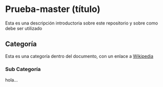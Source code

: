 # Prueba-master (título)
Esta es una descripción introductoria sobre este repositorio y sobre como debe ser utilizado

## Categoría
Esta es una categoría dentro del documento, con un enlace a [Wikipedia](https://www.wikipedia.org/)

### Sub Categoría
hola...
